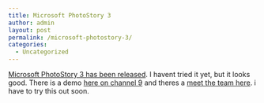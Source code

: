 ```yaml
---
title: Microsoft PhotoStory 3
author: admin
layout: post
permalink: /microsoft-photostory-3/
categories:
  - Uncategorized
---
```

[Microsoft PhotoStory 3 has been released][1]. I havent tried it yet, but it looks good. There is a demo [here on channel 9][2] and theres a [meet the team here][3]. i have to try this out soon.

 [1]: http://www.microsoft.com/windowsxp/using/digitalphotography/photostory/default.mspx
 [2]: http://channel9.msdn.com/ShowPost.aspx?PostID=26910#26910
 [3]: http://channel9.msdn.com/ShowPost.aspx?PostID=26913#26913
